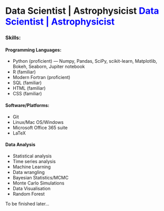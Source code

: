 # Data Scientist  |  Astrophysicist <span style="color: blue;">Data Scientist  |  Astrophysicist</span>

### Skills:
#### Programming Languages:
- Python (proficient) — Numpy, Pandas, SciPy, scikit-learn, Matplotlib, Bokeh, Seaborn, Jupiter notebook
- R (familiar)
- Modern Fortran (proficient)
- SQL (familiar)
- HTML (familiar)
- CSS (familiar)

#### Software/Platforms:
- Git
- Linux/Mac OS/Windows
- Microsoft Office 365 suite
- LaTeX

#### Data Analysis
- Statistical analysis
- Time series analysis
- Machine Learning
- Data wrangling
- Bayesian Statistics/MCMC
- Monte Carlo Simulations
- Data Visualisation
- Random Forest

To be finished later...
